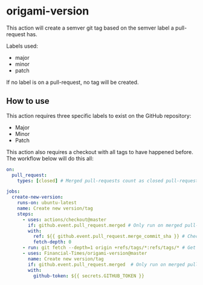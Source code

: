 # origami-version

This action will create a semver git tag based on the semver label a pull-request has.

Labels used:
- major
- minor
- patch

If no label is on a pull-request, no tag will be created.


## How to use

This action requires three specific labels to exist on the GitHub repository:

- Major
- Minor
- Patch

This action also requires a checkout with all tags to have happened before.
The workflow below will do this all:

```yaml
on:
  pull_request:
    types: [closed] # Merged pull-requests count as closed pull-requests.

jobs:
  create-new-version:
    runs-on: ubuntu-latest
    name: Create new version/tag
    steps:
      - uses: actions/checkout@master
        if: github.event.pull_request.merged # Only run on merged pull-requests
        with:
          ref: ${{ github.event.pull_request.merge_commit_sha }} # Checkout the merged commit
          fetch-depth: 0
      - run: git fetch --depth=1 origin +refs/tags/*:refs/tags/* # Get all tags from the origin
      - uses: Financial-Times/origami-version@master
        name: Create new version/tag
        if: github.event.pull_request.merged  # Only run on merged pull-requests
        with:
          github-token: ${{ secrets.GITHUB_TOKEN }}

```